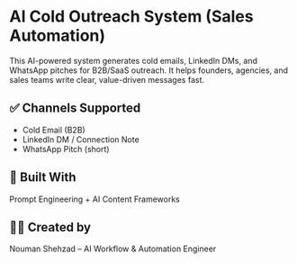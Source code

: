 # AI Cold Outreach System (Sales Automation)

This AI-powered system generates cold emails, LinkedIn DMs, and WhatsApp pitches for B2B/SaaS outreach. It helps founders, agencies, and sales teams write clear, value-driven messages fast.

## ✅ Channels Supported
- Cold Email (B2B)
- LinkedIn DM / Connection Note
- WhatsApp Pitch (short)

## 🔧 Built With
Prompt Engineering + AI Content Frameworks

## 👨‍💻 Created by
Nouman Shehzad – AI Workflow & Automation Engineer
